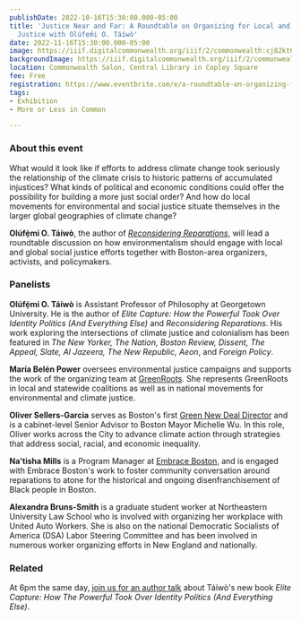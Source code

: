 ```yaml
---
publishDate: 2022-10-16T15:30:00.000-05:00
title: 'Justice Near and Far: A Roundtable on Organizing for Local and Global Climate
  Justice with Olúfẹ́mi O. Táíwò'
date: 2022-11-16T15:30:00.000-05:00
image: https://iiif.digitalcommonwealth.org/iiif/2/commonwealth:cj82kt616/255,355,10397,5134/,1200/0/default.jpg
backgroundImage: https://iiif.digitalcommonwealth.org/iiif/2/commonwealth:cj82kt616/255,355,10397,5134/,1200/0/default.jpg
location: Commonwealth Salon, Central Library in Copley Square
fee: Free
registration: https://www.eventbrite.com/e/a-roundtable-on-organizing-for-local-and-global-climate-justice-tickets-463615515487
tags:
- Exhibition
- More or Less in Common

---
```

### About this event

What would it look like if efforts to address climate change took seriously the relationship of the climate crisis to historic patterns of accumulated injustices? What kinds of political and economic conditions could offer the possibility for building a more just social order? And how do local movements for environmental and social justice situate themselves in the larger global geographies of climate change?

**Olúfẹ́mi O. Táíwò**, the author of [_Reconsidering Reparations_](https://global.oup.com/academic/product/reconsidering-reparations-9780197508893?cc=us&lang=en&#), will lead a roundtable discussion on how environmentalism should engage with local and global social justice efforts together with Boston-area organizers, activists, and policymakers.


### Panelists

**Olúfẹ́mi O. Táíwò** is Assistant Professor of Philosophy at Georgetown University. He is the author of _Elite Capture: How the Powerful Took Over Identity Politics (And Everything Else)_ and _Reconsidering Reparations_. His work exploring the intersections of climate justice and colonialism has been featured in _The New Yorker, The Nation, Boston Review, Dissent, The Appeal, Slate, Al Jazeera, The New Republic, Aeon_, and _Foreign Policy_.

**María Belén Power** oversees environmental justice campaigns and supports the work of the organizing team at [GreenRoots](http://www.greenrootschelsea.org/team).  She represents GreenRoots in local and statewide coalitions as well as in national movements for environmental and climate justice.

**Oliver Sellers-Garcia** serves as Boston's first [Green New Deal Director](https://www.boston.gov/departments/mayors-office/oliver-sellers-garcia) and is a cabinet-level Senior Advisor to Boston Mayor Michelle Wu. In this role, Oliver works across the City to advance climate action through strategies that address social, racial, and economic inequality.

**Na'tisha Mills** is a Program Manager at [Embrace Boston](https://www.embraceboston.org/), and is engaged with Embrace Boston's work to foster community conversation around reparations to atone for the historical and ongoing disenfranchisement of Black people in Boston.

**Alexandra Bruns-Smith** is a graduate student worker at Northeastern University Law School who is involved with organizing her workplace with United Auto Workers. She is also on the national Democratic Socialists of America (DSA) Labor Steering Committee and has been involved in numerous worker organizing efforts in New England and nationally.

### Related

At 6pm the same day, [join us for an author talk](https://www.leventhalmap.org/event/taiwo-elite-capture/) about Táíwò's new book _Elite Capture: How The Powerful Took Over Identity Politics (And Everything Else)_.